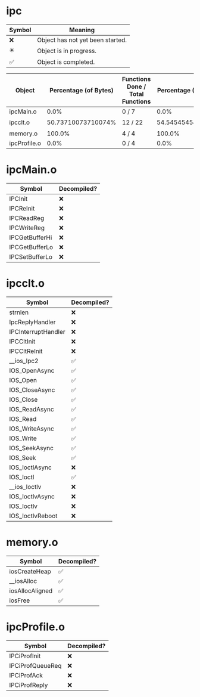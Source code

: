 # ipc
| Symbol | Meaning 
| ------------- | ------------- 
| :x: | Object has not yet been started. 
| :eight_pointed_black_star: | Object is in progress. 
| :white_check_mark: | Object is completed. 


| Object | Percentage (of Bytes) | Functions Done / Total Functions | Percentage (Functions) | Status 
| ------------- | ------------- | ------------- | ------------- | ------------- 
| ipcMain.o | 0.0% | 0 / 7 | 0.0% | :x: 
| ipcclt.o | 50.73710073710074% | 12 / 22 | 54.54545454545454% | :eight_pointed_black_star: 
| memory.o | 100.0% | 4 / 4 | 100.0% | :white_check_mark: 
| ipcProfile.o | 0.0% | 0 / 4 | 0.0% | :x: 


# ipcMain.o
| Symbol | Decompiled? |
| ------------- | ------------- |
| IPCInit | :x: |
| IPCReInit | :x: |
| IPCReadReg | :x: |
| IPCWriteReg | :x: |
| IPCGetBufferHi | :x: |
| IPCGetBufferLo | :x: |
| IPCSetBufferLo | :x: |


# ipcclt.o
| Symbol | Decompiled? |
| ------------- | ------------- |
| strnlen | :x: |
| IpcReplyHandler | :x: |
| IPCInterruptHandler | :x: |
| IPCCltInit | :x: |
| IPCCltReInit | :x: |
| __ios_Ipc2 | :white_check_mark: |
| IOS_OpenAsync | :white_check_mark: |
| IOS_Open | :white_check_mark: |
| IOS_CloseAsync | :white_check_mark: |
| IOS_Close | :white_check_mark: |
| IOS_ReadAsync | :white_check_mark: |
| IOS_Read | :white_check_mark: |
| IOS_WriteAsync | :white_check_mark: |
| IOS_Write | :white_check_mark: |
| IOS_SeekAsync | :white_check_mark: |
| IOS_Seek | :white_check_mark: |
| IOS_IoctlAsync | :x: |
| IOS_Ioctl | :white_check_mark: |
| __ios_Ioctlv | :x: |
| IOS_IoctlvAsync | :x: |
| IOS_Ioctlv | :x: |
| IOS_IoctlvReboot | :x: |


# memory.o
| Symbol | Decompiled? |
| ------------- | ------------- |
| iosCreateHeap | :white_check_mark: |
| __iosAlloc | :white_check_mark: |
| iosAllocAligned | :white_check_mark: |
| iosFree | :white_check_mark: |


# ipcProfile.o
| Symbol | Decompiled? |
| ------------- | ------------- |
| IPCiProfInit | :x: |
| IPCiProfQueueReq | :x: |
| IPCiProfAck | :x: |
| IPCiProfReply | :x: |


